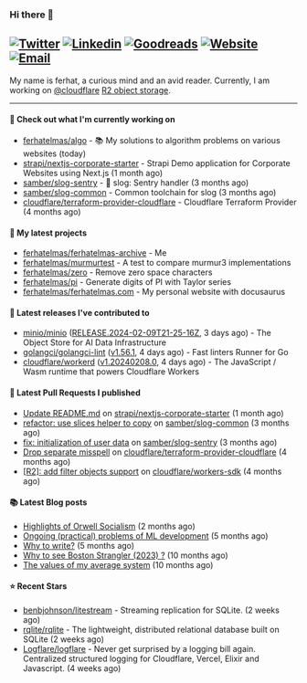 ### Hi there 👋
[![Twitter](https://img.shields.io/twitter/follow/ferhatelmas_?label=Twitter&style=social)](https://twitter.com/ferhatelmas_)
[![Linkedin](https://img.shields.io/badge/LinkedIn--_.svg?style=social&logo=linkedin)](https://www.linkedin.com/in/ferhatelmas/)
[![Goodreads](https://img.shields.io/badge/goodreads--_.svg?style=social&logo=goodreads)](https://www.goodreads.com/user/show/24238914-ferhat-elmas/)
[![Website](https://img.shields.io/badge/website--_.svg?style=social&logo=rss)](https://ferhatelmas.com/)
[![Email](https://img.shields.io/badge/email--_.svg?logo=Gmail&style=social)](mailto:elmas.ferhat@gmail.com)
-----------

My name is ferhat, a curious mind and an avid reader.
Currently, I am working on [@cloudflare](https://github.com/cloudflare) [R2 object storage](https://developers.cloudflare.com/r2/).







-----------
#### 👷 Check out what I'm currently working on

- [ferhatelmas/algo](https://github.com/ferhatelmas/algo) - :books: My solutions to algorithm problems on various websites (today)
- [strapi/nextjs-corporate-starter](https://github.com/strapi/nextjs-corporate-starter) - Strapi Demo application for Corporate Websites using Next.js (1 month ago)
- [samber/slog-sentry](https://github.com/samber/slog-sentry) - 🚨 slog: Sentry handler (3 months ago)
- [samber/slog-common](https://github.com/samber/slog-common) - Common toolchain for slog (3 months ago)
- [cloudflare/terraform-provider-cloudflare](https://github.com/cloudflare/terraform-provider-cloudflare) - Cloudflare Terraform Provider (4 months ago)

#### 🌱 My latest projects

- [ferhatelmas/ferhatelmas-archive](https://github.com/ferhatelmas/ferhatelmas-archive) - Me
- [ferhatelmas/murmurtest](https://github.com/ferhatelmas/murmurtest) - A test to compare murmur3 implementations
- [ferhatelmas/zero](https://github.com/ferhatelmas/zero) - Remove zero space characters
- [ferhatelmas/pi](https://github.com/ferhatelmas/pi) - Generate digits of PI with Taylor series
- [ferhatelmas/ferhatelmas.com](https://github.com/ferhatelmas/ferhatelmas.com) - My personal website with docusaurus

#### 🚀 Latest releases I've contributed to

- [minio/minio](https://github.com/minio/minio) ([RELEASE.2024-02-09T21-25-16Z](https://github.com/minio/minio/releases/tag/RELEASE.2024-02-09T21-25-16Z), 3 days ago) - The Object Store for AI Data Infrastructure
- [golangci/golangci-lint](https://github.com/golangci/golangci-lint) ([v1.56.1](https://github.com/golangci/golangci-lint/releases/tag/v1.56.1), 4 days ago) - Fast linters Runner for Go
- [cloudflare/workerd](https://github.com/cloudflare/workerd) ([v1.20240208.0](https://github.com/cloudflare/workerd/releases/tag/v1.20240208.0), 4 days ago) - The JavaScript / Wasm runtime that powers Cloudflare Workers

#### 🔨 Latest Pull Requests I published

- [Update README.md](https://github.com/strapi/nextjs-corporate-starter/pull/114) on [strapi/nextjs-corporate-starter](https://github.com/strapi/nextjs-corporate-starter) (1 month ago)
- [refactor: use slices helper to copy](https://github.com/samber/slog-common/pull/3) on [samber/slog-common](https://github.com/samber/slog-common) (3 months ago)
- [fix: initialization of user data](https://github.com/samber/slog-sentry/pull/8) on [samber/slog-sentry](https://github.com/samber/slog-sentry) (3 months ago)
- [Drop separate misspell](https://github.com/cloudflare/terraform-provider-cloudflare/pull/2814) on [cloudflare/terraform-provider-cloudflare](https://github.com/cloudflare/terraform-provider-cloudflare) (4 months ago)
- [[R2]: add filter objects support](https://github.com/cloudflare/workers-sdk/pull/4070) on [cloudflare/workers-sdk](https://github.com/cloudflare/workers-sdk) (4 months ago)

#### 📚 Latest Blog posts

- [Highlights of Orwell Socialism](https://ferhatelmas.com/highlights-of-orwell-socialism) (2 months ago)
- [Ongoing (practical) problems of ML development](https://ferhatelmas.com/ongoing-practical-problems-of-ml-development) (5 months ago)
- [Why to write?](https://ferhatelmas.com/why-to-write) (5 months ago)
- [Why to see Boston Strangler (2023) ?](https://ferhatelmas.com/why-to-see-boston-strangler-2023) (10 months ago)
- [The values of my average system](https://ferhatelmas.com/the-values-of-my-average-system) (10 months ago)

#### ⭐ Recent Stars

- [benbjohnson/litestream](https://github.com/benbjohnson/litestream) - Streaming replication for SQLite. (2 weeks ago)
- [rqlite/rqlite](https://github.com/rqlite/rqlite) - The lightweight, distributed relational database built on SQLite (2 weeks ago)
- [Logflare/logflare](https://github.com/Logflare/logflare) - Never get surprised by a logging bill again. Centralized structured logging for Cloudflare, Vercel, Elixir and Javascript. (4 weeks ago)
